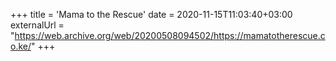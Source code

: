 +++
title = 'Mama to the Rescue'
date = 2020-11-15T11:03:40+03:00
externalUrl = "https://web.archive.org/web/20200508094502/https://mamatotherescue.co.ke/"
+++
